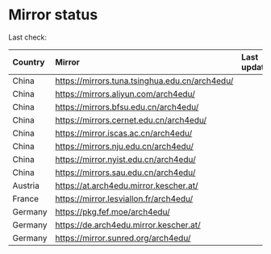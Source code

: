 <script src="./time.js"></script>
# Mirror status
Last check: <script type="text/javascript">localize(1736025576.671357);</script>

|Country|Mirror|Last update|
|:------|:-----|:----------|
|China|https://mirrors.tuna.tsinghua.edu.cn/arch4edu/|<script type="text/javascript">localize(1735972768);</script>|
|China|https://mirrors.aliyun.com/arch4edu/|<script type="text/javascript">localize(1735972768);</script>|
|China|https://mirrors.bfsu.edu.cn/arch4edu/|<script type="text/javascript">localize(1735972768);</script>|
|China|https://mirrors.cernet.edu.cn/arch4edu/|<script type="text/javascript">localize(1735972768);</script>|
|China|https://mirror.iscas.ac.cn/arch4edu/|<script type="text/javascript">localize(1735972768);</script>|
|China|https://mirrors.nju.edu.cn/arch4edu/|<script type="text/javascript">localize(1735972768);</script>|
|China|https://mirror.nyist.edu.cn/arch4edu/|<script type="text/javascript">localize(1735972768);</script>|
|China|https://mirrors.sau.edu.cn/arch4edu/|<script type="text/javascript">localize(1731653531);</script>|
|Austria|https://at.arch4edu.mirror.kescher.at/|<script type="text/javascript">localize(1735972768);</script>|
|France|https://mirror.lesviallon.fr/arch4edu/|<script type="text/javascript">localize(1735972768);</script>|
|Germany|https://pkg.fef.moe/arch4edu/|<script type="text/javascript">localize(1735972768);</script>|
|Germany|https://de.arch4edu.mirror.kescher.at/|<script type="text/javascript">localize(1735972768);</script>|
|Germany|https://mirror.sunred.org/arch4edu/|<script type="text/javascript">localize(1735972768);</script>|

<script src="./tablefilter/tablefilter.js"></script>
<script src="./table.js"></script>